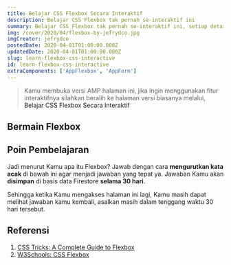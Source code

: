 ```yaml
---
title: Belajar CSS Flexbox Secara Interaktif
description: Belajar CSS Flexbox tak pernah se-interaktif ini
summary: Belajar CSS Flexbox tak pernah se-interaktif ini, setiap detail properti Flexbox dapat dimainkan dengan fleksibilitas penuh. Pelajari sendiri contohnya dan temukan sendiri jawabannya.
img: /cover/2020/04/flexbox-by-jefrydco.jpg
imgCreator: jefrydco
postedDate: 2020-04-01T01:00:00.000Z
updatedDate: 2020-04-01T01:00:00.000Z
slug: learn-flexbox-css-interactive
id: learn-flexbox-css-interactive
extraComponents: ['AppFlexbox', 'AppForm']
---
```


<blockquote v-if="$route.name.includes('amp')">
  <p>Kamu membuka versi AMP halaman ini, jika ingin menggunakan fitur interaktifnya silahkan beralih ke halaman versi biasanya melalui, <a :href="localePath({ name: 'blog-slug', params: { slug: 'learn-flexbox-css-interactive' } })">Belajar CSS Flexbox Secara Interaktif</a></p>
</blockquote>

## Bermain Flexbox

<app-flexbox />

## Poin Pembelajaran

Jadi menurut Kamu apa itu Flexbox? Jawab dengan cara **mengurutkan kata acak** di bawah ini agar menjadi jawaban yang tepat ya. Jawaban Kamu akan **disimpan** di basis data Firestore **selama 30 hari**. 

Sehingga ketika Kamu mengakses halaman ini lagi, Kamu masih dapat melihat jawaban kamu kembali, asalkan masih dalam tenggang waktu 30 hari tersebut.

<app-form />

## Referensi
1. [CSS Tricks: A Complete Guide to Flexbox](https://css-tricks.com/snippets/css/a-guide-to-flexbox/)
2. [W3Schools: CSS Flexbox](https://www.w3schools.com/css/css3_flexbox.asp)